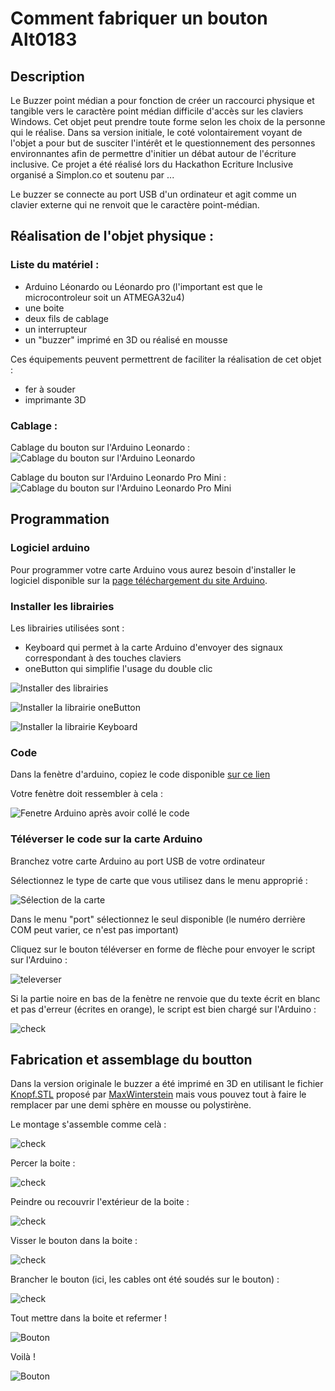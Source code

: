# Comment fabriquer un bouton Alt0183

## Description
Le Buzzer point médian a pour fonction de créer un raccourci physique et tangible vers le caractère point médian difficile d'accès sur les claviers Windows.
Cet objet peut prendre toute forme selon les choix de la personne qui le réalise. Dans sa version initiale, le coté volontairement voyant de l'objet a pour but de susciter l'intérêt et le questionnement des personnes environnantes afin de permettre d'initier un débat autour de l'écriture inclusive.
Ce projet a été réalisé lors du Hackathon Ecriture Inclusive organisé a Simplon.co et soutenu par ...

Le buzzer se connecte au port USB d'un ordinateur et agit comme un clavier externe qui ne renvoit que le caractère point-médian.

## Réalisation de l'objet physique :

### Liste du matériel :
* Arduino Léonardo ou Léonardo pro (l'important est que le microcontroleur soit un ATMEGA32u4)
* une boite
* deux fils de cablage
* un interrupteur
* un "buzzer" imprimé en 3D ou réalisé en mousse

Ces équipements peuvent permettrent de faciliter la réalisation de cet objet :
* fer à souder 
* imprimante 3D

### Cablage :
Cablage du bouton sur l'Arduino Leonardo :
![Cablage du bouton sur l'Arduino Leonardo ](Images/wiring_leo.png)

Cablage du bouton sur l'Arduino Leonardo Pro Mini :
![Cablage du bouton sur l'Arduino Leonardo Pro Mini](Images/wiring_leo_pro.png)
## Programmation 

### Logiciel arduino
Pour programmer votre carte Arduino vous aurez besoin d'installer le logiciel disponible sur la [page téléchargement du site Arduino](https://www.arduino.cc/en/Main/Software).

### Installer les librairies 
Les librairies utilisées sont :
* Keyboard qui permet à la carte Arduino d'envoyer des signaux correspondant à des touches claviers
* oneButton qui simplifie l'usage du double clic

![Installer des librairies](Images/inclurebiblio.png)

![Installer la librairie oneButton](Images/oneButton.PNG)

![Installer la librairie Keyboard](Images/keyboard.PNG)

### Code
Dans la fenètre d'arduino, copiez le code disponible [sur ce lien](Arduino/Buzzer/Buzzer.ino)

Votre fenètre doit ressembler à cela :

![Fenetre Arduino après avoir collé le code](Images/arduino.PNG)

### Téléverser le code sur la carte Arduino 

Branchez votre carte Arduino au port USB de votre ordinateur

Sélectionnez le type de carte que vous utilisez dans le menu approprié :

![Sélection de la carte](Images/carte.png)

Dans le menu "port" sélectionnez le seul disponible (le numéro derrière COM peut varier, ce n'est pas important)

Cliquez sur le bouton téléverser en forme de flèche pour envoyer le script sur l'Arduino :

![televerser](Images/televerser.PNG)

Si la partie noire en bas de la fenètre ne renvoie que du texte écrit en blanc et pas d'erreur (écrites en orange), le script est bien chargé sur l'Arduino : 

![check](Images/check.PNG)

## Fabrication et assemblage du boutton

Dans la version originale le buzzer a été imprimé en 3D en utilisant le fichier [Knopf.STL](https://www.thingiverse.com/thing:1406545/#files) proposé par [MaxWinterstein](https://www.thingiverse.com/MaxWinterstein/about) mais vous pouvez tout à faire le remplacer par une demi sphère en mousse ou polystirène.

Le montage s'assemble comme celà :

![check](Images/assemblage.PNG)

Percer la boite : 

![check](Images/percage.PNG)

Peindre ou recouvrir l'extérieur de la boite : 

![check](Images/peinture.PNG)

Visser le bouton dans la boite :

![check](Images/boutonPNG)

Brancher le bouton (ici, les cables ont été soudés sur le bouton) :

![check](Images/branchement.PNG)

Tout mettre dans la boite et refermer !

![Bouton](Images/montage.PNG)

Voilà !

![Bouton ](Images/fin.PNG)

